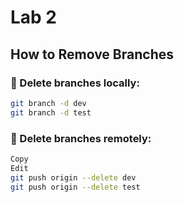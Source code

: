 # Lab 2

## How to Remove Branches

### 🔹 Delete branches locally:
```bash
git branch -d dev
git branch -d test
```
### 🔹 Delete branches remotely:
```bash
Copy
Edit
git push origin --delete dev
git push origin --delete test
```
